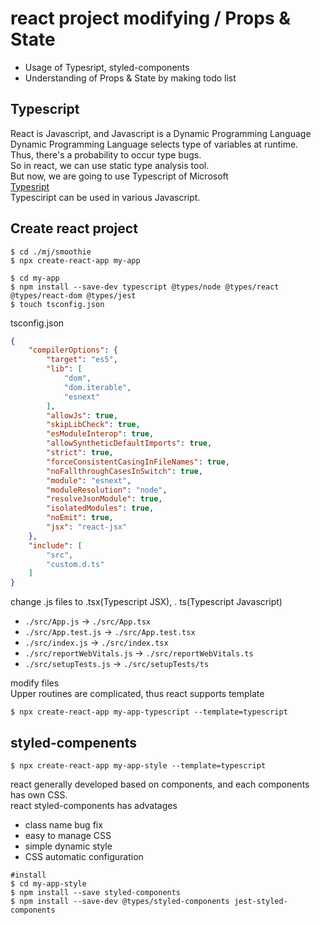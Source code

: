 # react project modifying / Props & State
* Usage of Typesript, styled-components
* Understanding of Props & State by making todo list

## Typescript
React is Javascript, and Javascript is a Dynamic Programming Language<br/>
Dynamic Programming Language selects type of variables at runtime. <br/>
Thus, there's a probability to occur type bugs.<br/>
So in react, we can use static type analysis tool.<br/>
But now, we are going to use Typescript of Microsoft<br/>
[Typesript](https://www.typescriptlang.org/)<br/>
Typesciript can be used in various Javascript.

## Create react project
```shell
$ cd ./mj/smoothie
$ npx create-react-app my-app

$ cd my-app
$ npm install --save-dev typescript @types/node @types/react @types/react-dom @types/jest
$ touch tsconfig.json
```
tsconfig.json
```json
{
    "compilerOptions": {
        "target": "es5",
        "lib": [
            "dom",
            "dom.iterable",
            "esnext"
        ],
        "allowJs": true,
        "skipLibCheck": true,
        "esModuleInterop": true,
        "allowSyntheticDefaultImports": true,
        "strict": true,
        "forceConsistentCasingInFileNames": true,
        "noFallthroughCasesInSwitch": true,
        "module": "esnext",
        "moduleResolution": "node",
        "resolveJsonModule": true,
        "isolatedModules": true,
        "noEmit": true,
        "jsx": "react-jsx"
    },
    "include": [
        "src",
        "custom.d.ts"
    ]
}
```
change .js files to .tsx(Typescript JSX), . ts(Typescript Javascript)
* `./src/App.js` -> `./src/App.tsx`
* `./src/App.test.js` -> `./src/App.test.tsx`
* `./src/index.js` -> `./src/index.tsx`
* `./src/reportWebVitals.js` -> `./src/reportWebVitals.ts`
* `./src/setupTests.js` -> `./src/setupTests/ts`

modify files<br/>
Upper routines are complicated, thus react supports template
```shell
$ npx create-react-app my-app-typescript --template=typescript
```

## styled-compenents
```shell
$ npx create-react-app my-app-style --template=typescript
```
react generally developed based on components, and each components has own CSS.<br/>
react styled-components has advatages
* class name bug fix
* easy to manage CSS
* simple dynamic style
* CSS automatic configuration
```shell
#install
$ cd my-app-style
$ npm install --save styled-components
$ npm install --save-dev @types/styled-components jest-styled-components
```